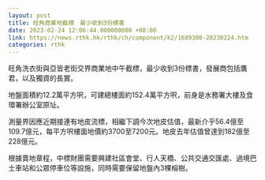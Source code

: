```yaml
---
layout: post
title: 旺角商業地截標　最少收到3份標書
date: 2023-02-24 12:06:44.000000000 +08:00
link: https://news.rthk.hk/rthk/ch/component/k2/1689308-20230224.htm
categories: rthk
---
```


旺角洗衣街與亞皆老街交界商業地中午截標，最少收到3份標書，發展商包括鷹君，以及獨資的長實。

地盤面積約12.2萬平方呎，可建總樓面約152.4萬平方呎，前身是水務署大樓及食環署辦公室原址。

測量界因應近期接連有地皮流標，相繼下調今次地皮估值，最新介乎56.4億至109.7億元，每平方呎樓面地價約3700至7200元。地皮去年估值曾達到182億至228億元。

根據賣地章程，中標財團需要興建社區會堂、行人天橋、公共交通交匯處、過境巴士車站和公眾停車位等設施，同時需要保留地盤內3棵榕樹。
